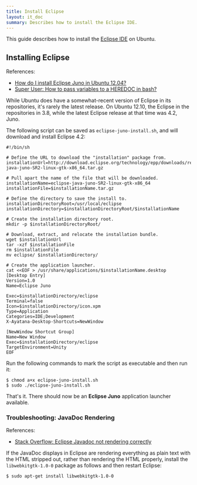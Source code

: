 ```yaml
---
title: Install Eclipse
layout: it_doc
summary: Describes how to install the Eclipse IDE.
---
```


This guide describes how to install the [Eclipse IDE](http://eclipse.org/) on Ubuntu.


## Installing Eclipse

References:

* [How do I install Eclipse Juno in Ubuntu 12.04?](http://ksearch.wordpress.com/2012/10/26/how-do-i-install-eclipse-juno-in-ubuntu-12-04/)
* [Super User: How to pass variables to a HEREDOC in bash?](http://superuser.com/questions/456615/how-to-pass-variables-to-a-heredoc-in-bash)

While Ubuntu does have a somewhat-recent version of Eclipse in its repositories, it's rarely the latest release. On Ubuntu 12.10, the Eclipse in the repositories in 3.8, while the latest Eclipse release at that time was 4.2, Juno.

The following script can be saved as `eclipse-juno-install.sh`, and will download and install Eclipse 4.2:

```shell
#!/bin/sh

# Define the URL to download the "installation" package from.
installationUrl=http://download.eclipse.org/technology/epp/downloads/release/juno/SR2/eclipse-java-juno-SR2-linux-gtk-x86_64.tar.gz

# Pull apart the name of the file that will be downloaded.
installationName=eclipse-java-juno-SR2-linux-gtk-x86_64
installationFile=$installationName.tar.gz

# Define the directory to save the install to.
installationDirectoryRoot=/usr/local/eclipse
installationDirectory=$installationDirectoryRoot/$installationName

# Create the installation directory root.
mkdir -p $installationDirectoryRoot/

# Download, extract, and relocate the installation bundle.
wget $installationUrl
tar -xzf $installationFile
rm $installationFile
mv eclipse/ $installationDirectory/

# Create the application launcher.
cat <<EOF > /usr/share/applications/$installationName.desktop
[Desktop Entry]
Version=1.0
Name=Eclipse Juno
  
Exec=$installationDirectory/eclipse
Terminal=false
Icon=$installationDirectory/icon.xpm
Type=Application
Categories=IDE;Development
X-Ayatana-Desktop-Shortcuts=NewWindow

[NewWindow Shortcut Group]
Name=New Window
Exec=$installationDirectory/eclipse
TargetEnvironment=Unity
EOF
```

Run the following commands to mark the script as executable and then run it:

```shell-session
$ chmod a+x eclipse-juno-install.sh
$ sudo ./eclipse-juno-install.sh
```

That's it. There should now be an **Eclipse Juno** application launcher available.


### Troubleshooting: JavaDoc Rendering

References:

* [Stack Overflow: Eclipse Javadoc not rendering correctly](http://stackoverflow.com/questions/14491296/eclipse-javadoc-not-rendering-correctly)

If the JavaDoc displays in Eclipse are rendering everything as plain text with the HTML stripped out, rather than rendering the HTML properly, install the `libwebkitgtk-1.0-0` package as follows and then restart Eclipse:

```shell-session
$ sudo apt-get install libwebkitgtk-1.0-0
```
